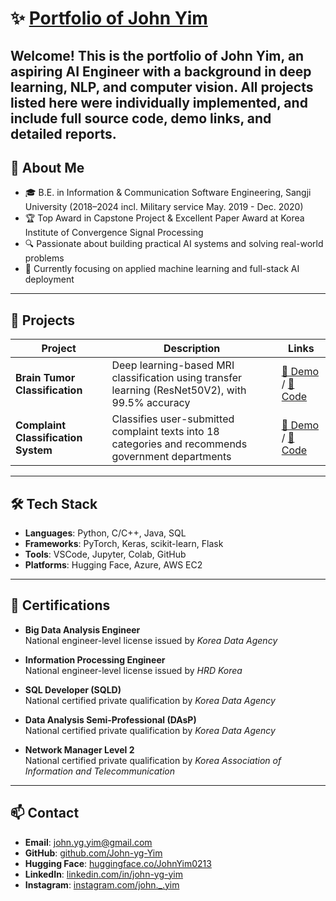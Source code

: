 # ✨ [Portfolio of John Yim](https://john-yg-yim.github.io/portfolio/)

Welcome!
This is the portfolio of **John Yim**, an aspiring **AI Engineer** with a background in deep learning, NLP, and computer vision.
All projects listed here were **individually implemented**, and include full source code, demo links, and detailed reports.
---

## 🧠 About Me

- 🎓 B.E. in Information & Communication Software Engineering, Sangji University (2018–2024 incl. Military service May. 2019 - Dec. 2020)
- 🏆 Top Award in Capstone Project & Excellent Paper Award at Korea Institute of Convergence Signal Processing
- 🔍 Passionate about building practical AI systems and solving real-world problems
- 🌱 Currently focusing on applied machine learning and full-stack AI deployment

---

## 🧩 Projects

| Project | Description | Links |
|--------|-------------|--------|
| **Brain Tumor Classification** | Deep learning-based MRI classification using transfer learning (ResNet50V2), with 99.5% accuracy | [🔗 Demo](https://huggingface.co/spaces/JohnYim0213/project-note) / [📂 Code](https://github.com/John-Yim/brain-tumor-classification) |
| **Complaint Classification System** | Classifies user-submitted complaint texts into 18 categories and recommends government departments | [🔗 Demo](https://huggingface.co/spaces/JohnYim0213/project-note) / [📂 Code](https://github.com/John-Yim/complaint-classification) |

---

## 🛠 Tech Stack

- **Languages**: Python, C/C++, Java, SQL
- **Frameworks**: PyTorch, Keras, scikit-learn, Flask
- **Tools**: VSCode, Jupyter, Colab, GitHub
- **Platforms**: Hugging Face, Azure, AWS EC2

---

## 📎 Certifications

- **Big Data Analysis Engineer**  
  National engineer-level license issued by *Korea Data Agency*

- **Information Processing Engineer**  
  National engineer-level license issued by *HRD Korea*

- **SQL Developer (SQLD)**  
  National certified private qualification by *Korea Data Agency*

- **Data Analysis Semi-Professional (DAsP)**  
  National certified private qualification by *Korea Data Agency*

- **Network Manager Level 2**  
  National certified private qualification by *Korea Association of Information and Telecommunication*

---

## 📫 Contact

- **Email**: john.yg.yim@gmail.com  
- **GitHub**: [github.com/John-yg-Yim](https://github.com/john-yg-yim)  
- **Hugging Face**: [huggingface.co/JohnYim0213](https://huggingface.co/johnyim0213)  
- **LinkedIn**: [linkedin.com/in/john-yg-yim](www.linkedin.com/in/john-yg-yim)
- **Instagram**: [instagram.com/john._.yim](https://www.instagram.com/john._.yim/)
